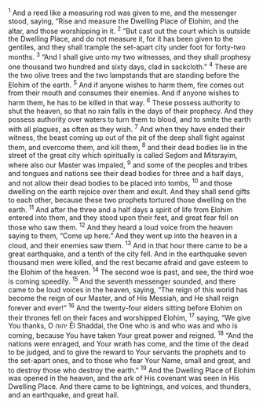 <sup>1</sup> And a reed like a measuring rod was given to me, and the messenger stood, saying, “Rise and measure the Dwelling Place of Elohim, and the altar, and those worshipping in it.
<sup>2</sup> “But cast out the court which is outside the Dwelling Place, and do not measure it, for it has been given to the gentiles, and they shall trample the set-apart city under foot for forty-two months.
<sup>3</sup> “And I shall give unto my two witnesses, and they shall prophesy one thousand two hundred and sixty days, clad in sackcloth.”
<sup>4</sup> These are the two olive trees and the two lampstands that are standing before the Elohim of the earth.
<sup>5</sup> And if anyone wishes to harm them, fire comes out from their mouth and consumes their enemies. And if anyone wishes to harm them, he has to be killed in that way.
<sup>6</sup> These possess authority to shut the heaven, so that no rain falls in the days of their prophecy. And they possess authority over waters to turn them to blood, and to smite the earth with all plagues, as often as they wish.
<sup>7</sup> And when they have ended their witness, the beast coming up out of the pit of the deep shall fight against them, and overcome them, and kill them,
<sup>8</sup> and their dead bodies lie in the street of the great city which spiritually is called Seḏom and Mitsrayim, where also our Master was impaled,
<sup>9</sup> and some of the peoples and tribes and tongues and nations see their dead bodies for three and a half days, and not allow their dead bodies to be placed into tombs,
<sup>10</sup> and those dwelling on the earth rejoice over them and exult. And they shall send gifts to each other, because these two prophets tortured those dwelling on the earth.
<sup>11</sup> And after the three and a half days a spirit of life from Elohim entered into them, and they stood upon their feet, and great fear fell on those who saw them.
<sup>12</sup> And they heard a loud voice from the heaven saying to them, “Come up here.” And they went up into the heaven in a cloud, and their enemies saw them.
<sup>13</sup> And in that hour there came to be a great earthquake, and a tenth of the city fell. And in the earthquake seven thousand men were killed, and the rest became afraid and gave esteem to the Elohim of the heaven.
<sup>14</sup> The second woe is past, and see, the third woe is coming speedily.
<sup>15</sup> And the seventh messenger sounded, and there came to be loud voices in the heaven, saying, “The reign of this world has become the reign of our Master, and of His Messiah, and He shall reign forever and ever!”
<sup>16</sup> And the twenty-four elders sitting before Elohim on their thrones fell on their faces and worshipped Elohim,
<sup>17</sup> saying, “We give You thanks, O יהוה Ĕl Shaddai, the One who is and who was and who is coming, because You have taken Your great power and reigned.
<sup>18</sup> “And the nations were enraged, and Your wrath has come, and the time of the dead to be judged, and to give the reward to Your servants the prophets and to the set-apart ones, and to those who fear Your Name, small and great, and to destroy those who destroy the earth.”
<sup>19</sup> And the Dwelling Place of Elohim was opened in the heaven, and the ark of His covenant was seen in His Dwelling Place. And there came to be lightnings, and voices, and thunders, and an earthquake, and great hail.
